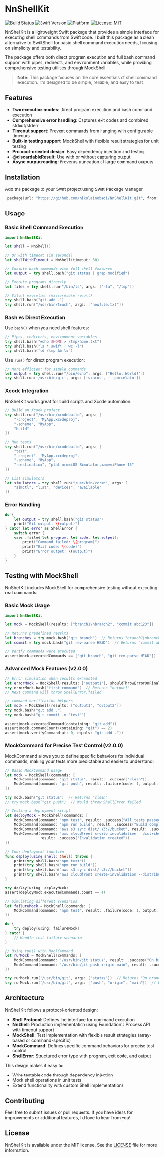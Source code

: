 # NnShellKit

![Build Status](https://github.com/nikolainobadi/NnShellKit/actions/workflows/ci.yml/badge.svg)
![Swift Version](https://badgen.net/badge/swift/5.5%2B/purple)
![Platform](https://img.shields.io/badge/Platform-macOS-lightgrey)
[![License: MIT](https://img.shields.io/badge/License-MIT-blue.svg)](https://opensource.org/licenses/MIT)

NnShellKit is a lightweight Swift package that provides a simple interface for executing shell commands from Swift code. I built this package as a clean alternative to SwiftShell for basic shell command execution needs, focusing on simplicity and testability.

The package offers both direct program execution and full bash command support with pipes, redirects, and environment variables, while providing comprehensive testing utilities through MockShell.

> **Note:** This package focuses on the core essentials of shell command execution. It's designed to be simple, reliable, and easy to test.

## Features

- **Two execution modes**: Direct program execution and bash command execution
- **Comprehensive error handling**: Captures exit codes and combined stdout/stderr
- **Timeout support**: Prevent commands from hanging with configurable timeouts
- **Built-in testing support**: MockShell with flexible result strategies for unit testing
- **Protocol-oriented design**: Easy dependency injection and testing
- **@discardableResult**: Use with or without capturing output
- **Async output reading**: Prevents truncation of large command outputs

## Installation

Add the package to your Swift project using Swift Package Manager:

```swift
.package(url: "https://github.com/nikolainobadi/NnShellKit.git", from: "2.0.0")
```

## Usage

### Basic Shell Command Execution

```swift
import NnShellKit

let shell = NnShell()

// Or with timeout (in seconds)
let shellWithTimeout = NnShell(timeout: 30)

// Execute bash commands with full shell features
let output = try shell.bash("git status | grep modified")

// Execute programs directly
let files = try shell.run("/bin/ls", args: ["-la", "/tmp"])

// Silent execution (discardable result)
try shell.bash("git add .")
try shell.run("/usr/bin/touch", args: ["newfile.txt"])
```

### Bash vs Direct Execution

Use `bash()` when you need shell features:
```swift
// Pipes, redirects, environment variables
try shell.bash("echo $HOME > /tmp/home.txt")
try shell.bash("ls *.swift | wc -l")
try shell.bash("cd /tmp && ls")
```

Use `run()` for direct program execution:
```swift
// More efficient for simple commands
let output = try shell.run("/bin/echo", args: ["Hello, World!"])
try shell.run("/usr/bin/git", args: ["status", "--porcelain"])
```

### Xcode Integration

NnShellKit works great for build scripts and Xcode automation:

```swift
// Build an Xcode project
try shell.run("/usr/bin/xcodebuild", args: [
    "-project", "MyApp.xcodeproj", 
    "-scheme", "MyApp", 
    "build"
])

// Run tests
try shell.run("/usr/bin/xcodebuild", args: [
    "test", 
    "-project", "MyApp.xcodeproj", 
    "-scheme", "MyApp", 
    "-destination", "platform=iOS Simulator,name=iPhone 15"
])

// List simulators
let simulators = try shell.run("/usr/bin/xcrun", args: [
    "simctl", "list", "devices", "available"
])
```

### Error Handling

```swift
do {
    let output = try shell.bash("git status")
    print("Git output: \(output)")
} catch let error as ShellError {
    switch error {
    case .failed(let program, let code, let output):
        print("Command failed: \(program)")
        print("Exit code: \(code)")
        print("Error output: \(output)")
    }
}
```

## Testing with MockShell

NnShellKit includes MockShell for comprehensive testing without executing real commands:

### Basic Mock Usage

```swift
import NnShellKit

let mock = MockShell(results: ["branch1\nbranch2", "commit abc123"])

// Returns predefined results
let branches = try mock.bash("git branch")  // Returns "branch1\nbranch2"
let commit = try mock.bash("git rev-parse HEAD")  // Returns "commit abc123"

// Verify commands were executed
assert(mock.executedCommands == ["git branch", "git rev-parse HEAD"])
```

### Advanced Mock Features (v2.0.0)

```swift
// Error simulation when results exhausted
let errorMock = MockShell(results: ["output1"], shouldThrowErrorOnFinal: true)
try errorMock.bash("first command")  // Returns "output1"
// Next command will throw ShellError.failed

// Command verification helpers
let mock = MockShell(results: ["output1", "output2"])
try mock.bash("git add .")
try mock.bash("git commit -m 'test'")

assert(mock.executedCommand(containing: "git add"))
assert(mock.commandCount(containing: "git") == 2)
assert(mock.verifyCommand(at: 0, equals: "git add ."))
```

### MockCommand for Precise Test Control (v2.0.0)

MockCommand allows you to define specific behaviors for individual commands, making your tests more predictable and easier to understand:

```swift
// Basic MockCommand usage
let mock = MockShell(commands: [
    MockCommand(command: "git status", result: .success("clean")),
    MockCommand(command: "git push", result: .failure(code: 1, output: "error"))
])

try mock.bash("git status")  // Returns "clean"
// try mock.bash("git push")  // Would throw ShellError.failed

// Testing a deployment script
let deployMock = MockShell(commands: [
    MockCommand(command: "npm test", result: .success("All tests passed")),
    MockCommand(command: "npm run build", result: .success("Build complete")),
    MockCommand(command: "aws s3 sync dist/ s3://bucket", result: .success("Upload complete")),
    MockCommand(command: "aws cloudfront create-invalidation --distribution-id ABC123 --paths '/*'",
                result: .success("Invalidation created"))
])

// Your deployment function
func deploy(using shell: Shell) throws {
    print(try shell.bash("npm test"))
    print(try shell.bash("npm run build"))
    print(try shell.bash("aws s3 sync dist/ s3://bucket"))
    print(try shell.bash("aws cloudfront create-invalidation --distribution-id ABC123 --paths '/*'"))
}

try deploy(using: deployMock)
assert(deployMock.executedCommands.count == 4)

// Simulating different scenarios
let failureMock = MockShell(commands: [
    MockCommand(command: "npm test", result: .failure(code: 1, output: "2 tests failed"))
])

do {
    try deploy(using: failureMock)
} catch {
    // Handle test failure scenario
}

// Using run() with MockCommand
let runMock = MockShell(commands: [
    MockCommand(command: "/usr/bin/git status", result: .success("On branch main")),
    MockCommand(command: "/usr/bin/git push origin main", result: .success("Everything up-to-date"))
])

try runMock.run("/usr/bin/git", args: ["status"])  // Returns "On branch main"
try runMock.run("/usr/bin/git", args: ["push", "origin", "main"])  // Returns "Everything up-to-date"
```

## Architecture

NnShellKit follows a protocol-oriented design:

- **Shell Protocol**: Defines the interface for command execution
- **NnShell**: Production implementation using Foundation's Process API with timeout support
- **MockShell**: Test implementation with flexible result strategies (array-based or command-specific)
- **MockCommand**: Defines specific command behaviors for precise test control
- **ShellError**: Structured error type with program, exit code, and output

This design makes it easy to:
- Write testable code through dependency injection
- Mock shell operations in unit tests
- Extend functionality with custom Shell implementations

## Contributing

Feel free to submit issues or pull requests. If you have ideas for improvements or additional features, I'd love to hear from you!

## License

NnShellKit is available under the MIT license. See the [LICENSE](LICENSE) file for more information.
